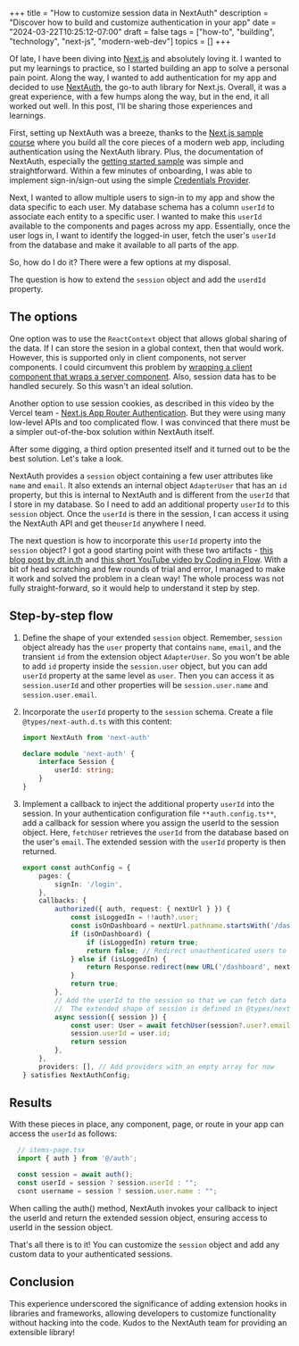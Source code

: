 +++
title = "How to customize session data in NextAuth"
description = "Discover how to build and customize authentication in your app"
date = "2024-03-22T10:25:12-07:00"
draft = false
tags = ["how-to", "building", "technology", "next-js", "modern-web-dev"]
topics = []
+++

Of late, I have been diving into [Next.js](https://nextjs.org) and absolutely loving it. I wanted to put my learnings to practice, so I started building an app to solve a personal pain point. Along the way, I wanted to add authentication for my app and decided to use [NextAuth](https://next-auth.js.org/), the go-to auth library for Next.js. Overall, it was a great experience, with a few humps along the way, but in the end, it all worked out well. In this post, I'll be sharing those experiences and learnings.

First, setting up NextAuth was a breeze, thanks to the [Next.js sample course](https://nextjs.org/learn/dashboard-app) where you build all the core pieces of a modern web app, including authentication using the NextAuth library. Plus, the documentation of NextAuth, especially the [getting started sample](https://next-auth.js.org/getting-started/example) was simple and straightforward. Within a few minutes of onboarding, I was able to implement sign-in/sign-out using the simple [Credentials Provider](https://next-auth.js.org/configuration/providers/credentials).

Next, I wanted to allow multiple users to sign-in to my app and show the data specific to each user. My database schema has a column `userId` to associate each entity to a specific user. I wanted to make this `userId` available to the components and pages across my app. Essentially, once the user logs in, I want to identify the logged-in user, fetch the user's `userId` from the database and make it available to all parts of the app. 

So, how do I do it? There were a few options at my disposal. 

The question is how to extend the `session` object and add the `userdId` property. 

## The options
One option was to use the `ReactContext` object that allows global sharing of the data. If I can store the sesion in a global context, then that would work. However, this is supported only in client components, not server components. I could circumvent this problem by [wrapping a client component that wraps a server component](https://vercel.com/guides/react-context-state-management-nextjs#rendering-third-party-context-providers-in-server-components). Also, session data has to be handled securely. So this wasn't an ideal solution.

Another option to use session cookies, as described in this video by the Vercel team - [Next.js App Router Authentication](https://www.youtube.com/watch?v=DJvM2lSPn6w). But they were using many low-level APIs and too complicated flow. I was convinced that there must be a simpler out-of-the-box solution within NextAuth itself.

After some digging, a third option presented itself and it turned out to be the best solution. Let's take a look.

NextAuth provides a `session` object containing a few user attributes like `name` and `email`. It also extends an internal object `AdapterUser` that has an `id` property, but this is internal to NextAuth and is different from the `userId` that I store in my database. So I need to add an additional property `userId` to this `session` object. Once the `userId` is there in the session, I can access it using the NextAuth API and get the`userId` anywhere I need. 

The next question is how to incorporate this `userId` property into the `session` object? I got a good starting point with these two artifacts - [this blog post by dt.in.th](https://notes.dt.in.th/NextAuthUserIdInSession)  and [this short YouTube video by Coding in Flow](https://www.youtube.com/watch?v=pEXIId2HTCk). With a bit of head scratching and few rounds of trial and error, I managed to make it work and solved the problem in a clean way! The whole process was not fully straight-forward, so it would help to understand it step by step.

## Step-by-step flow
1. Define the shape of your extended `session` object. Remember, `session` object already has the `user` property that contains `name`, `email`, and the transient `id` from the extension object `AdapterUser`. So you won't be able to add `id` property inside the `session.user` object, but you can add `userId` property at the same level as `user`. Then you can access it as `session.userId` and other properties will be `session.user.name` and `session.user.email`.

2. Incorporate the `userId` property to the `session` schema. Create a file `@types/next-auth.d.ts` with this content:

    ``` ts
    import NextAuth from 'next-auth'

    declare module 'next-auth' {
        interface Session {
            userId: string;
        }
    }
    ```
3. Implement a callback to inject the additional property `userId` into the session. In your authentication configuration file `**auth.config.ts**`, add a callback for session where you assign the userId to the session object. Here, `fetchUser` retrieves the `userId` from the database based on the user's `email`. The extended session with the `userId` property is then returned.

    ``` ts
    export const authConfig = {
        pages: {
            signIn: '/login',
        },
        callbacks: {
            authorized({ auth, request: { nextUrl } }) {
                const isLoggedIn = !!auth?.user;
                const isOnDashboard = nextUrl.pathname.startsWith('/dashboard');
                if (isOnDashboard) {
                    if (isLoggedIn) return true;
                    return false; // Redirect unauthenticated users to login page
                } else if (isLoggedIn) {
                    return Response.redirect(new URL('/dashboard', nextUrl));
                }
                return true;
            },
            // Add the userId to the session so that we can fetch data for the current user. 
            //  The extended shape of session is defined in @types/next-auth.d.ts
            async session({ session }) {
                const user: User = await fetchUser(session?.user?.email);
                session.userId = user.id;
                return session
            },
        },
        providers: [], // Add providers with an empty array for now
    } satisfies NextAuthConfig;
    ```

## Results
With these pieces in place, any component, page, or route in your app can access the `userId` as follows:

``` ts
  // items-page.tsx
  import { auth } from '@/auth';

  const session = await auth();
  const userId = session ? session.userId : "";
  csont username = session ? session.user.name : "";
```

When calling the auth() method, NextAuth invokes your callback to inject the userId and return the extended session object, ensuring access to userId in the session object.

That's all there is to it! You can customize the `session` object and add any custom data to your authenticated sessions.

## Conclusion
This experience underscored the significance of adding extension hooks in libraries and frameworks, allowing developers to customize functionality without hacking into the code. Kudos to the NextAuth team for providing an extensible library!